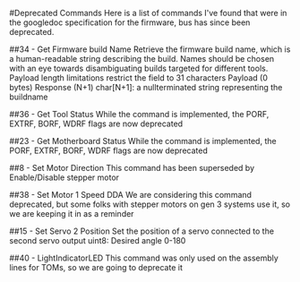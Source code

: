 #Deprecated Commands
Here is a list of commands I've found that were in the googledoc specification for the firmware, bus has since been deprecated.

##34 - Get Firmware build Name
Retrieve the firmware build name, which is a human-readable string describing the build.  Names should be chosen with an eye towards disambiguating builds targeted for different tools.
Payload length limitations restrict the field to 31 characters
Payload (0 bytes)
Response (N+1)
char[N+1]: a nullterminated string representing the buildname

##36 - Get Tool Status
While the command is implemented, the PORF, EXTRF, BORF, WDRF flags are now deprecated

##23 - Get Motherboard Status
While the command is implemented, the PORF, EXTRF, BORF, WDRF flags are now deprecated

##8 - Set Motor Direction
This command has been superseded by Enable/Disable stepper motor

##38 - Set Motor 1 Speed DDA
We are considering this command deprecated, but some folks with stepper motors on gen 3 systems use it, so we are keeping it in as a reminder

##15 - Set Servo 2 Position
Set the position of a servo connected to the second servo output
uint8: Desired angle 0-180

##40 - LightIndicatorLED
This command was only used on the assembly lines for TOMs, so we are going to deprecate it
